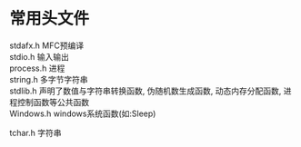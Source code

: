 # 常用头文件

stdafx.h	MFC预编译  
stdio.h		输入输出  
process.h	进程  
string.h	多字节字符串  
stdlib.h	声明了数值与字符串转换函数, 伪随机数生成函数, 动态内存分配函数, 进程控制函数等公共函数  
Windows.h	windows系统函数(如:Sleep)  

tchar.h	字符串











